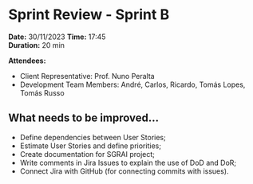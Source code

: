 # Sprint Review - Sprint B

**Date:** 30/11/2023
**Time:** 17:45  
**Duration:** 20 min

**Attendees:**  
- Client Representative: Prof. Nuno Peralta
- Development Team Members: André, Carlos, Ricardo, Tomás Lopes, Tomás Russo

## What needs to be improved...

- Define dependencies between User Stories;
- Estimate User Stories and define priorities;
- Create documentation for SGRAI project;
- Write comments in Jira Issues to explain the use of DoD and DoR;
- Connect Jira with GitHub (for connecting commits with issues).
